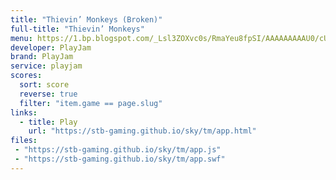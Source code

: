 ```yaml
---
title: "Thievin’ Monkeys (Broken)"
full-title: "Thievin’ Monkeys"
menu: https://1.bp.blogspot.com/_Lsl3ZOXvc0s/RmaYeu8fpSI/AAAAAAAAAU0/cUDcRZ78888/s400/Game_ThieveMonkey.JPG
developer: PlayJam
brand: PlayJam
service: playjam
scores:
  sort: score
  reverse: true
  filter: "item.game == page.slug"
links:
  - title: Play
    url: "https://stb-gaming.github.io/sky/tm/app.html"
files:
 - "https://stb-gaming.github.io/sky/tm/app.js"
 - "https://stb-gaming.github.io/sky/tm/app.swf"
---
```

